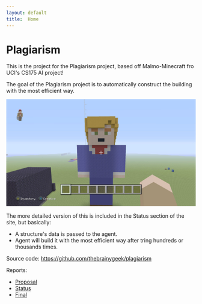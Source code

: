 ```yaml
---
layout: default
title:  Home
---
```


# Plagiarism

This is the project for the Plagiarism project, based off Malmo-Minecraft fro UCI's CS175 AI project!

The goal of the Plagiarism project is to automatically construct the building with the most efficient way.

![Plagiarism image](https://raw.githubusercontent.com/thebrainygeek/plagiarism/master/docs/images/test_image.jpg)

The more detailed version of this is included in the Status section of the site, but basically: 
- A structure's data is passed to the agent.
- Agent will build it with the most efficient way after tring hundreds or thousands times. 

Source code: https://github.com/thebrainygeek/plagiarism

Reports:

- [Proposal](proposal.html)
- [Status](status.html)
- [Final](final.html)